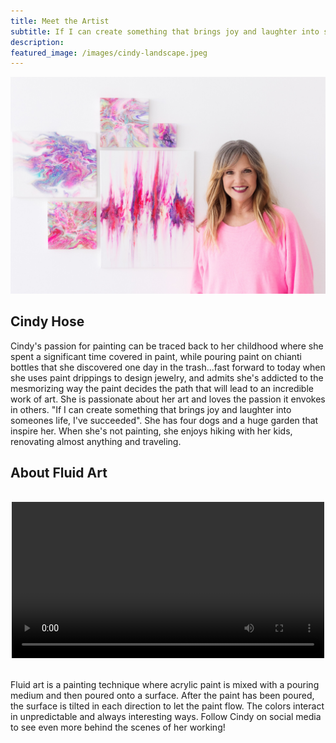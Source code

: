 ```yaml
---
title: Meet the Artist
subtitle: If I can create something that brings joy and laughter into someones life, I've succeeded. - Cindy Hose
description: 
featured_image: /images/cindy-landscape.jpeg
---
```


![](/images/cindy-landscape.jpeg)

## Cindy Hose

Cindy's passion for painting can be traced back to her childhood where she spent a significant time covered in paint, while pouring paint on chianti bottles that she discovered one day in the trash...fast forward to today when she uses paint drippings to design jewelry, and admits she's addicted to the mesmorizing way the paint decides the path that will lead to an incredible work of art. She is passionate about her art and loves the passion it envokes in others. "If I can create something that brings joy and laughter into someones life, I've succeeded". She has four dogs and a huge garden that inspire her. When she's not painting, she enjoys hiking with her kids, renovating almost anything and traveling.

## About Fluid Art

<br>
<div style="text-align:center">
    <video controls loop autoplay style="max-width:500px;width:100%">
            <source src="/images/about/about.mp4" type="video/webm">

            Sorry, your browser doesn't support embedded videos.
    </video>
</div>
<br>

Fluid art is a painting technique where acrylic paint is mixed with a pouring medium and then poured onto a surface. After the paint has been poured, the surface is tilted in each direction to let the paint flow. The colors interact in unpredictable and always interesting ways. Follow Cindy on social media to see even more behind the scenes of her working!
